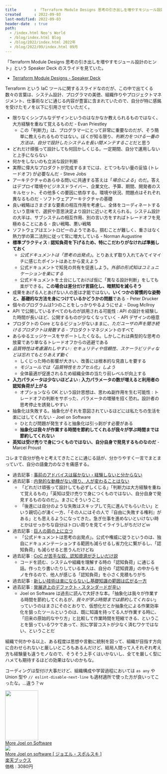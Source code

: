 ```yaml
---
title        : 「Terraform Module Designs 思考の引き出しを増やすモジュール設計のヒント」がめちゃ良い
created      : 2022-09-03
last-modified: 2022-09-03
header-date  : true
path:
  - /index.html Neo's World
  - /blog/index.html Blog
  - /blog/2022/index.html 2022年
  - /blog/2022/09/index.html 09月
---
```


「Terraform Module Designs 思考の引き出しを増やすモジュール設計のヒント」という Speaker Deck のスライドを見ていた。

- [Terraform Module Designs - Speaker Deck](https://speakerdeck.com/tmknom/terraform-module-designs)

Terraform という IaC ツールに関するスライドなのだが、この中で出てくる数々の言葉は、システム設計、プログラマの美徳、組織作りやプロジェクトマネジメント、仕事術などに通じる内容が豊富に含まれていたので、自分が特に感銘を受けたモノを以下に引用させていただく。

- 限りなくシンプルなデザインというのはなかなか教えられるものではなく、大方経験を重ねて覚えるものだ - Evan Priestley
  - この「判断力」は、プログラマーにとって非常に重要なのだが、そう簡単に教えられるものではない。ぼくが知る限り、*判断力をつける一番の方法は、自分で設計したシステムを長い間メンテすること*だと思う
- どれだけ頑張って設計しても何回かしくじる。一定期間、自分で運用しないと上手にならない
- 何かをしないのも立派な設計判断
- 実際に偉大なプロダクトが完成するまでには、とてつもない量の妥協 (トレードオフ) が必要なんだ - Steve Jobs
- アーキテクチャのあらゆる問いに共通する答えは「*場合による*」のだ。答えはデプロイ環境やビジネスドライバー、企業文化、予算、期間、開発者のスキルセット、その他多くの要因に依存する。環境や状況、問題点はそれぞれ異なるものだ - ソフトウェアアーキテクチャの基礎
- 良い戦略はさまざまな要素の相互作用を考慮し、全体をコーディネートするという意味で、選択や意思決定より設計に近いと考えられる。システム設計の大半は、サブシステムの相互作用、別の言い方をすればトレードオフを見極めることにある - 良い戦略、悪い戦略
- ソフトウェアはエントロピーのようである。掴むことが難しく、重さはなく熱力学の第二法則に従って常に増大している - Norman Augustine
- **標準プラクティス : 認知負荷を下げるため、特にこだわりがなければ準拠しておく**
  - *公式ドキュメントは「思考の出発点」*。とりあえず取り入れてみてイマイチに感じたポイントはあとから変えよう
  - 公式ドキュメントで知見の共有を促進しよう。*外部の形式知はコミュニケーションを楽にする*
  - 公式ドキュメントを土台にしておけば仮に「異なる設計判断」をしても楽ができる。**この場合は差分だけ言語化し、暗黙知を減らそう**
- 成果をあげる人とあげない人の差は才能ではない。**いくつかの習慣的な姿勢と、基礎的な方法を身につけているかどうかの問題**である - Peter Drucker
- 個々のプログラムは1つのことをしっかりやるようにせよ - Doug Mcllroy
- API で公開しているすべてのものが誤用される可能性 : API の設計を経験した時間が長いほど、公開するものが少なくなっていく - API デザインの極意
- プロダクトの Core となるビジョンがないままに、*ただユーザの声を聞き続けるプロダクトは発散する* - プロダクトマネジメントのすべて
- あらゆるエッジケースをサポートしたくなる。しかしこれは典型的な思考の放棄であり単なるトレードオフからの逃避である
- *品質特性は考慮漏れしやすい : セキュリティや信頼性、スケーラビリティなどは忘れてもとりあえず動く*
  - しくじった時の影響が大きい、改善には根本的な見直しを要する
  - *モジュールでは「品質特性をカプセル化」しよう*
  - 全体最適が促進されるため組織全体の当たり前レベルが向上する
- **入力パラメータは少ないほどよい : 入力パラメータの数が増えると利用者の認知負荷が上がる**
  - オプションなら OK という設計思想は、思わぬ副作用を生む可能性 : トレードオフの判断をサボった、パラメータの増殖を招く恐れ。設計者の思考停止を誘発しやすい
- 抽象化は失敗する。抽象化がそれを意図されているほどには私たちの生活を楽にはしてくれない - Joel on Software
  - ひとたび問題が発生すると抽象化は引っ剥がす必要がある
  - **抽象化は我々が作業する時間を節約してくれるが我々が学ぶ時間までは節約してくれない**
- **英知は受け売りで身につくものではない、自分自身で発見するものなのだ** - Marcel Proust

コレまで自分が色々と考えてきたことに通じる話が、分かりやすく一言でまとまっていて、自分の語彙力のなさを痛感する。

- 過去記事 : [事前のアドバイスは届かない・経験しないと分からない](/blog/2022/05/22-01.html)
- 過去記事 : [内発的な動機がない限り、人が変わることはない](/blog/2022/06/12-01.html)
  - 「どれだけ頑張って設計しても必ずしくじる」「判断力は大方経験を重ねて覚えるもの」「英知は受け売りで身につくものではない、自分自身で発見するものなのだ」。まさにそういうこと
  - 「後進には自分のような失敗はスキップして先に進んでもらいたい」という親切心が湧く一方、「その人にはその人で『自由に失敗する権利』がある」とも思えるようになってきた。急ぎ仕事を進めないといけない時とかはせっかちな自分はトロい周りを見てイライラしがちだけどｗ
- 過去記事 : [巨人の肩の上に立つ](/blog/2021/04/29-01.html)
  - 「公式ドキュメントは思考の出発点」。公式や権威に従うというのは、独自にドキュメンテーションする範囲も減らせるし省力化に繋がるし、「認知負荷」も減らせると思うんだけどね
- 過去記事 : [CoC が苦手な奴、認知資源が乏しいだけ説](/blog/2021/08/05-01.html)
  - コードを読む、システムや組織を理解する時の「認知負荷」に通じる話。作ったり書いたりしている本人は、自分の「認知資源」の中からモノを作るので、他人が感じる「認知負荷」を小さく見積もりがち
- 過去記事 : [新しい技術は楽にならないし基礎知識の範囲は広がる一方](/blog/2021/11/03-01.html)
- 過去記事 : [発展途上のデファクト・スタンダードが辛い](/blog/2022/01/09-01.html)
  - Joel on Software は過去に読んで大好きな本。「抽象化は我々が作業する時間を節約してくれるが、*我々が学ぶ時間までは節約してくれない*」っていうのはまさにそのとおりで、仮想化だとか抽象化による作業効率化を狙ったツールというのは、既に知識を持ってる人が作業する時に、「旧来の原始的なやり方」と比較して作業時間を短縮できる、ということを狙っているワケであって、別に学習コストが少なく済むワケではない、ということだ

組織で何かやる以上、ある程度は思想や言動に統制を図って、組織が目指す方向に合わせられないと厳しいところもあるんだけど、結局人間って人それぞれ考え方も経験量も違うモノなので、そうそう上手くはいかないし、全てを厳しく型にハメても期待するほどの効果はないのかもな。

コーディングは型付け大事だけど、組織構成や学習過程においては `as any` や Union 型や `// eslint-disable-next-line` も適材適所で使った方が良いってこったな。…違う？ｗ

<div class="ad-amazon">
  <div class="ad-amazon-image">
    <a href="https://www.amazon.co.jp/dp/1430209879?tag=neos21-22&amp;linkCode=osi&amp;th=1&amp;psc=1">
      <img src="https://m.media-amazon.com/images/I/51gbtALMz+L._SL160_.jpg" width="106" height="160">
    </a>
  </div>
  <div class="ad-amazon-info">
    <div class="ad-amazon-title">
      <a href="https://www.amazon.co.jp/dp/1430209879?tag=neos21-22&amp;linkCode=osi&amp;th=1&amp;psc=1">More Joel on Software</a>
    </div>
  </div>
</div>

<div class="ad-rakuten">
  <div class="ad-rakuten-image">
    <a href="https://hb.afl.rakuten.co.jp/hgc/g00q0722.waxyc9ff.g00q0722.waxyd017/?pc=https%3A%2F%2Fitem.rakuten.co.jp%2Fbook%2F6034420%2F&amp;m=http%3A%2F%2Fm.rakuten.co.jp%2Fbook%2Fi%2F13171000%2F">
      <img src="https://thumbnail.image.rakuten.co.jp/@0_mall/book/cabinet/8925/9784798118925.jpg?_ex=128x128">
    </a>
  </div>
  <div class="ad-rakuten-info">
    <div class="ad-rakuten-title">
      <a href="https://hb.afl.rakuten.co.jp/hgc/g00q0722.waxyc9ff.g00q0722.waxyd017/?pc=https%3A%2F%2Fitem.rakuten.co.jp%2Fbook%2F6034420%2F&amp;m=http%3A%2F%2Fm.rakuten.co.jp%2Fbook%2Fi%2F13171000%2F">More Joel on software [ ジョエル・スポルスキ ]</a>
    </div>
    <div class="ad-rakuten-shop">
      <a href="https://hb.afl.rakuten.co.jp/hgc/g00q0722.waxyc9ff.g00q0722.waxyd017/?pc=https%3A%2F%2Fwww.rakuten.co.jp%2Fbook%2F&amp;m=http%3A%2F%2Fm.rakuten.co.jp%2Fbook%2F">楽天ブックス</a>
    </div>
    <div class="ad-rakuten-price">価格 : 3080円</div>
  </div>
</div>
